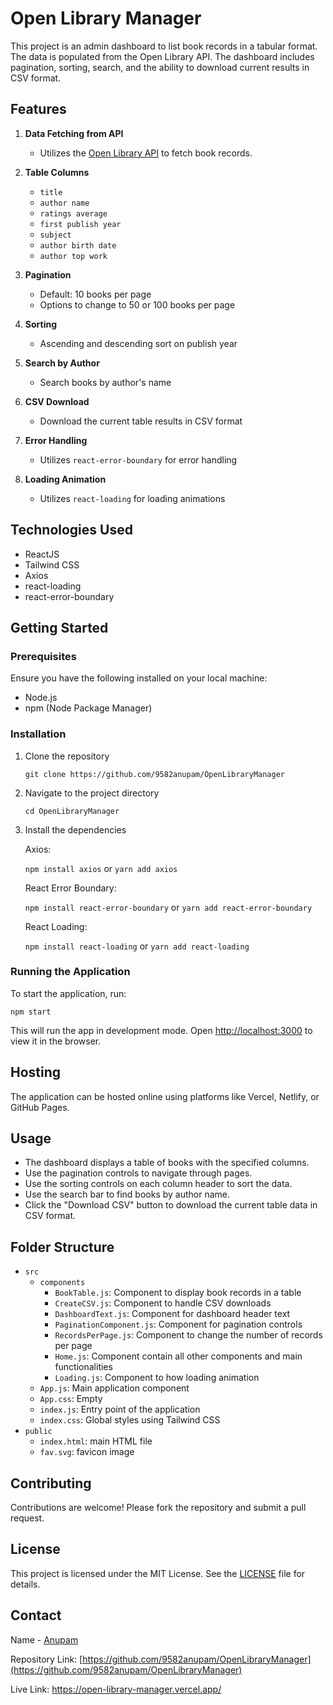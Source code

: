 # Open Library Manager

This project is an admin dashboard to list book records in a tabular format. The data is populated from the Open Library API. The dashboard includes pagination, sorting, search, and the ability to download current results in CSV format.

## Features

1. **Data Fetching from API**
   - Utilizes the [Open Library API](https://openlibrary.org/developers/api) to fetch book records.

2. **Table Columns**
   - `title`
   - `author name`
   - `ratings average`
   - `first publish year`
   - `subject`
   - `author birth date`
   - `author top work`

3. **Pagination**
   - Default: 10 books per page
   - Options to change to 50 or 100 books per page

4. **Sorting**
   - Ascending and descending sort on publish year

5. **Search by Author**
   - Search books by author's name

6. **CSV Download**
   - Download the current table results in CSV format

7. **Error Handling**
   - Utilizes `react-error-boundary` for error handling

8. **Loading Animation**
   - Utilizes `react-loading` for loading animations

## Technologies Used

- ReactJS
- Tailwind CSS
- Axios
- react-loading
- react-error-boundary

## Getting Started

### Prerequisites

Ensure you have the following installed on your local machine:

- Node.js
- npm (Node Package Manager)

### Installation

1. Clone the repository

    `git clone https://github.com/9582anupam/OpenLibraryManager`

2. Navigate to the project directory

    `cd OpenLibraryManager`

3. Install the dependencies

    Axios:

    `npm install axios`
    or
    `yarn add axios`


    React Error Boundary:

    `npm install react-error-boundary`
    or
    `yarn add react-error-boundary`


    React Loading:

    `npm install react-loading`
    or
    `yarn add react-loading`


### Running the Application

To start the application, run:

`npm start`

This will run the app in development mode. Open [http://localhost:3000](http://localhost:3000) to view it in the browser.

## Hosting

The application can be hosted online using platforms like Vercel, Netlify, or GitHub Pages.

## Usage

- The dashboard displays a table of books with the specified columns.
- Use the pagination controls to navigate through pages.
- Use the sorting controls on each column header to sort the data.
- Use the search bar to find books by author name.
- Click the "Download CSV" button to download the current table data in CSV format.

## Folder Structure

- `src`
  - `components`
    - `BookTable.js`: Component to display book records in a table
    - `CreateCSV.js`: Component to handle CSV downloads
    - `DashboardText.js`: Component for dashboard header text
    - `PaginationComponent.js`: Component for pagination controls
    - `RecordsPerPage.js`: Component to change the number of records per page
    - `Home.js`: Component contain all other components and main functionalities
    - `Loading.js`: Component to how loading animation
  - `App.js`: Main application component
  - `App.css`: Empty
  - `index.js`: Entry point of the application
  - `index.css`: Global styles using Tailwind CSS
- `public`
    - `index.html`: main HTML file
    - `fav.svg`: favicon image

## Contributing

Contributions are welcome! Please fork the repository and submit a pull request.

## License

This project is licensed under the MIT License. See the [LICENSE](LICENSE) file for details.

## Contact

Name - [Anupam](mailto:9582anupamk@gmail.com)

Repository Link: [https://github.com/9582anupam/OpenLibraryManager](https://github.com/9582anupam/OpenLibraryManager)

Live Link: https://open-library-manager.vercel.app/
